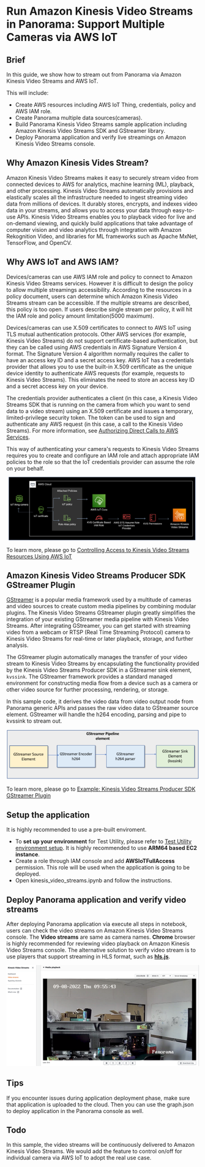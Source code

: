 # Run Amazon Kinesis Video Streams in Panorama: Support Multiple Cameras via AWS IoT

## Brief

In this guide, we show how to stream out from Panorama via Amazon Kinesis Video Streams and AWS IoT.

This will include:

- Create AWS resources including AWS IoT Thing, credentials, policy and AWS IAM role.
- Create Panorama multiple data sources(cameras).
- Build Panorama Kinesis Video Streams sample application including Amazon Kinesis Video Streams SDK and GStreamer library.
- Deploy Panorama application and verify live streamings on Amazon Kinesis Video Streams console.

## Why Amazon Kinesis Vides Stream?

Amazon Kinesis Video Streams makes it easy to securely stream video from connected devices to AWS for analytics, machine learning (ML), playback, and other processing. Kinesis Video Streams automatically provisions and elastically scales all the infrastructure needed to ingest streaming video data from millions of devices. It durably stores, encrypts, and indexes video data in your streams, and allows you to access your data through easy-to-use APIs. Kinesis Video Streams enables you to playback video for live and on-demand viewing, and quickly build applications that take advantage of computer vision and video analytics through integration with Amazon Rekognition Video, and libraries for ML frameworks such as Apache MxNet, TensorFlow, and OpenCV.

## Why AWS IoT and AWS IAM?

Devices/cameras can use AWS IAM role and policy to connect to Amazon Kinesis Video Streams services. However it is difficult to design the policy to allow multiple streamings accessibility. According to the resources in a policy document, users can determine which Amazon Kinesis Video Streams stream can be accessible. If the multiple streams are described, this policy is too open. If users describe single stream per policy, it will hit the IAM role and policy amount limitation(5000 maximum).

Devices/cameras can use X.509 certificates to connect to AWS IoT using TLS mutual authentication protocols. Other AWS services (for example, Kinesis Video Streams) do not support certificate-based authentication, but they can be called using AWS credentials in AWS Signature Version 4 format. The Signature Version 4 algorithm normally requires the caller to have an access key ID and a secret access key. AWS IoT has a credentials provider that allows you to use the built-in X.509 certificate as the unique device identity to authenticate AWS requests (for example, requests to Kinesis Video Streams). This eliminates the need to store an access key ID and a secret access key on your device.

The credentials provider authenticates a client (in this case, a Kinesis Video Streams SDK that is running on the camera from which you want to send data to a video stream) using an X.509 certificate and issues a temporary, limited-privilege security token. The token can be used to sign and authenticate any AWS request (in this case, a call to the Kinesis Video Streams). For more information, see [Authorizing Direct Calls to AWS Services](https://docs.aws.amazon.com/iot/latest/developerguide/authorizing-direct-aws.html).

This way of authenticating your camera's requests to Kinesis Video Streams requires you to create and configure an IAM role and attach appropriate IAM policies to the role so that the IoT credentials provider can assume the role on your behalf.

![KVS+IoT](./doc/iot_kvs_policy.png)

To learn more, please go to [Controlling Access to Kinesis Video Streams Resources Using AWS IoT](https://docs.aws.amazon.com/kinesisvideostreams/latest/dg/how-iot.html)

## Amazon Kinesis Video Streams Producer SDK GStreamer Plugin

[GStreamer](https://gstreamer.freedesktop.org/) is a popular media framework used by a multitude of cameras and video sources to create custom media pipelines by combining modular plugins. The Kinesis Video Streams GStreamer plugin greatly simplifies the integration of your existing GStreamer media pipeline with Kinesis Video Streams. After integrating GStreamer, you can get started with streaming video from a webcam or RTSP (Real Time Streaming Protocol) camera to Kinesis Video Streams for real-time or later playback, storage, and further analysis.

The GStreamer plugin automatically manages the transfer of your video stream to Kinesis Video Streams by encapsulating the functionality provided by the Kinesis Video Streams Producer SDK in a GStreamer sink element, `kvssink`. The GStreamer framework provides a standard managed environment for constructing media flow from a device such as a camera or other video source for further processing, rendering, or storage.

In this sample code, it derives the video data from video output node from Panorama generic APIs and passes the raw video data to GStreamer source element. GStreamer will handle the h264 encoding, parsing and pipe to kvssink to stream out.

![gstreamer+kvs](./doc/gstreamer_kvs.png)

To learn more, please go to [Example: Kinesis Video Streams Producer SDK GStreamer Plugin](https://docs.aws.amazon.com/kinesisvideostreams/latest/dg/examples-gstreamer-plugin.html)


## Setup the application

It is highly recommended to use a pre-built enviroment.
- To **set up your environment** for Test Utility, please refer to [Test Utility environment setup](https://github.com/aws-samples/aws-panorama-samples/blob/main/docs/EnvironmentSetup.md). It is highly recommended to use **ARM64 based EC2 instance**.
- Create a role through IAM console and add **AWSIoTFullAccess** permission. This role will be used when the application is going to be deployed.
- Open kinesis_video_streams.ipynb and follow the instructions.

## Deploy Panorama application and verify video streams

After deploying Panorama application via execute all steps in notebook, users can check the video streams on Amazon Kinesis Video Streams console. The **Video streams** are same as camera names. **Chrome** browser is highly recommended for reviewing video playback on Amazon Kinesis Video Streams console. The alternative solution to verify video stream is to use players that support streaming in HLS format, such as **[hls.js](https://hls-js.netlify.app/demo/)**.

![kvs-check](./doc/kvs_check.png)


## Tips

If you encounter issues during application deployment phase, make sure that application is uploaded to the cloud. Then you can use the graph.json to deploy application in the Panorama console as well.

## Todo

In this sample, the video streams will be continuously delivered to Amazon Kinesis Video Streams. We would add the feature to control on/off for individual camera via AWS IoT to adopt the real use case.